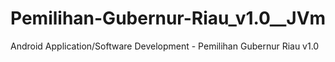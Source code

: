 # Pemilihan-Gubernur-Riau_v1.0__JVm
Android Application/Software Development - Pemilihan Gubernur Riau v1.0
